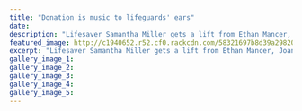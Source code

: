 ```yaml
---
title: "Donation is music to lifeguards' ears"
date: 
description: "Lifesaver Samantha Miller gets a lift from Ethan Mancer, Joanna Love hoists the euphonium Vincent Collins gives Clarissa Nowak a pick-me-up, Wanganui Chronicle article on 21/11/16..."
featured_image: http://c1940652.r52.cf0.rackcdn.com/58321697b8d39a2982000076/Lifesavers-Ethan-Mancer-Vincent-Collins-chron-21-nov.jpg
excerpt: "Lifesaver Samantha Miller gets a lift from Ethan Mancer, Joanna Love hoists the euphonium Vincent Collins gives Clarissa Nowak a pick-me-up, Wanganui Chronicle article on 21/11/16..."
gallery_image_1: 
gallery_image_2: 
gallery_image_3: 
gallery_image_4: 
gallery_image_5: 
---
```


